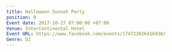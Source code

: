 ```yaml
---
title: Halloween Sunset Party
position: 0
Event date: 2017-10-27 07:00:00 +07:00
Venue: InterContinental Hotel
Event URL: https://www.facebook.com/events/174723926416930/
Genre: DJ
---
```


